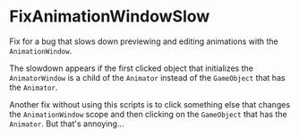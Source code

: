 # FixAnimationWindowSlow

Fix for a bug that slows down previewing and editing animations with the `AnimationWindow`.

The slowdown appears if the first clicked object that initializes the `AnimatorWindow` is a child of the `Animator` instead of the `GameObject` that has the `Animator`.

Another fix without using this scripts is to click something else that changes the `AnimationWindow` scope and then clicking on the `GameObject` that has the `Animator`. But that's annoying...
